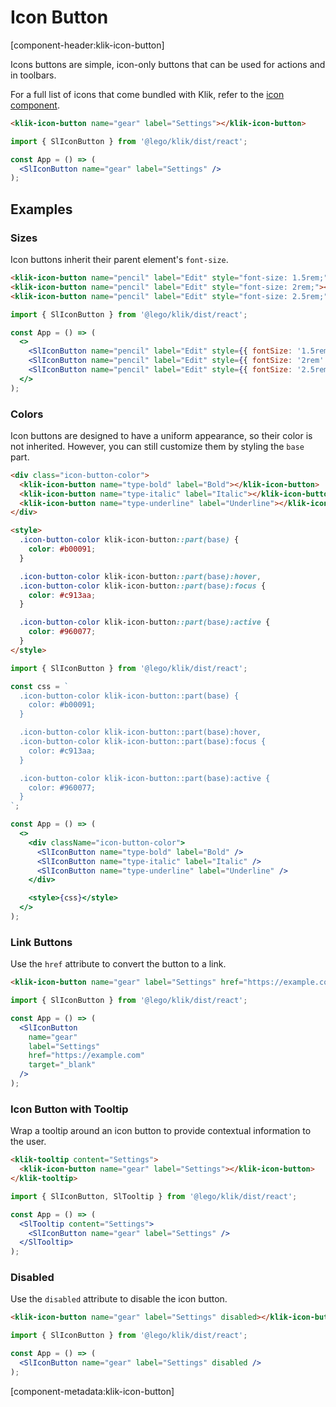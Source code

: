 # Icon Button

[component-header:klik-icon-button]

Icons buttons are simple, icon-only buttons that can be used for actions and in toolbars.

For a full list of icons that come bundled with Klik, refer to the [icon component](/components/icon).

```html preview
<klik-icon-button name="gear" label="Settings"></klik-icon-button>
```

```jsx react
import { SlIconButton } from '@lego/klik/dist/react';

const App = () => (
  <SlIconButton name="gear" label="Settings" />
);
```

## Examples

### Sizes

Icon buttons inherit their parent element's `font-size`.

```html preview
<klik-icon-button name="pencil" label="Edit" style="font-size: 1.5rem;"></klik-icon-button>
<klik-icon-button name="pencil" label="Edit" style="font-size: 2rem;"></klik-icon-button>
<klik-icon-button name="pencil" label="Edit" style="font-size: 2.5rem;"></klik-icon-button>
```

```jsx react
import { SlIconButton } from '@lego/klik/dist/react';

const App = () => (
  <>
    <SlIconButton name="pencil" label="Edit" style={{ fontSize: '1.5rem' }} />
    <SlIconButton name="pencil" label="Edit" style={{ fontSize: '2rem' }} />
    <SlIconButton name="pencil" label="Edit" style={{ fontSize: '2.5rem' }} />
  </>
);
```

### Colors

Icon buttons are designed to have a uniform appearance, so their color is not inherited. However, you can still customize them by styling the `base` part.

```html preview
<div class="icon-button-color">
  <klik-icon-button name="type-bold" label="Bold"></klik-icon-button>
  <klik-icon-button name="type-italic" label="Italic"></klik-icon-button>
  <klik-icon-button name="type-underline" label="Underline"></klik-icon-button>
</div>

<style>
  .icon-button-color klik-icon-button::part(base) {
    color: #b00091;
  }

  .icon-button-color klik-icon-button::part(base):hover,
  .icon-button-color klik-icon-button::part(base):focus {
    color: #c913aa;
  }

  .icon-button-color klik-icon-button::part(base):active {
    color: #960077;
  }
</style>
```

```jsx react
import { SlIconButton } from '@lego/klik/dist/react';

const css = `
  .icon-button-color klik-icon-button::part(base) {
    color: #b00091;
  }

  .icon-button-color klik-icon-button::part(base):hover,
  .icon-button-color klik-icon-button::part(base):focus {
    color: #c913aa;
  }

  .icon-button-color klik-icon-button::part(base):active {
    color: #960077;
  }
`;

const App = () => (
  <>
    <div className="icon-button-color">
      <SlIconButton name="type-bold" label="Bold" />
      <SlIconButton name="type-italic" label="Italic" />
      <SlIconButton name="type-underline" label="Underline" />
    </div>

    <style>{css}</style>
  </>
);
```

### Link Buttons

Use the `href` attribute to convert the button to a link.

```html preview
<klik-icon-button name="gear" label="Settings" href="https://example.com" target="_blank"></klik-icon-button>
```

```jsx react
import { SlIconButton } from '@lego/klik/dist/react';

const App = () => (
  <SlIconButton 
    name="gear" 
    label="Settings" 
    href="https://example.com" 
    target="_blank"
  />
);
```

### Icon Button with Tooltip

Wrap a tooltip around an icon button to provide contextual information to the user.

```html preview
<klik-tooltip content="Settings">
  <klik-icon-button name="gear" label="Settings"></klik-icon-button>
</klik-tooltip>
```

```jsx react
import { SlIconButton, SlTooltip } from '@lego/klik/dist/react';

const App = () => (
  <SlTooltip content="Settings">
    <SlIconButton name="gear" label="Settings" />
  </SlTooltip>
);
```

### Disabled

Use the `disabled` attribute to disable the icon button.

```html preview
<klik-icon-button name="gear" label="Settings" disabled></klik-icon-button>
```

```jsx react
import { SlIconButton } from '@lego/klik/dist/react';

const App = () => (
  <SlIconButton name="gear" label="Settings" disabled />
);
```

[component-metadata:klik-icon-button]
